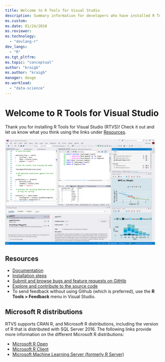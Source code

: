 ```yaml
---
title: Welcome to R Tools for Visual Studio
description: Summary information for developers who have installed R Tools for Visual Studio.
ms.custom:
ms.date: 01/24/2018
ms.reviewer:
ms.technology: 
  - "devlang-r"
dev_langs:
  - "R"
ms.tgt_pltfrm:
ms.topic: "conceptual"
author: "kraigb"
ms.author: "kraigb"
manager: douge
ms.workload: 
  - "data-science"
---
```


# Welcome to R Tools for Visual Studio

Thank you for installing R Tools for Visual Studio (RTVS)! Check it out and let us know what you think using the links under [Resources](#resources).

![RTVS Screenshot](media/installer-screenshot.png)

## Resources

- [Documentation](index.md)
- [Installation steps](installing-r-tools-for-visual-studio.md)
- [Submit and browse bugs and feature requests on GitHib](https://github.com/Microsoft/RTVS/issues)
- [Explore and contribute to the source code](https://github.com/Microsoft/RTVS/blob/master/LICENSE)
- To send feedback without using Github (which is preferred), use the **R Tools > Feedback** menu in Visual Studio.

## Microsoft R distributions

RTVS supports CRAN R, and Microsoft R distributions, including the version of R that is distributed with SQL Server 2016. The following links provide more information on the different Microsoft R distributions:

- [Microsoft R Open](https://mran.microsoft.com/download/)
- [Microsoft R Client](/machine-learning-server/r-client/what-is-microsoft-r-client)
- [Microsoft Machine Learning Server (formerly R Server)](/machine-learning-server/)
